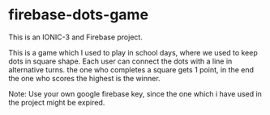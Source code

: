 # firebase-dots-game
This is an IONIC-3 and Firebase project.

This is a game which I used to play in school days, where we used to keep dots in square shape. Each user can connect the dots with a line in alternative turns. the one who completes a square gets 1 point, in the end the one who scores the highest is the winner.


Note: Use your own google firebase key, since the one which i have used in the project might be expired.
